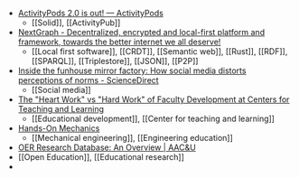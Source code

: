 - [ActivityPods 2.0 is out! — ActivityPods](https://activitypods.org/activitypods-2-0-is-out)
	- [[Solid]], [[ActivityPub]]
- [NextGraph - Decentralized, encrypted and local-first platform and framework, towards the better internet we all deserve!](https://nextgraph.org/)
	- [[Local first software]], [[CRDT]], [[Semantic web]], [[Rust]], [[RDF]], [[SPARQL]], [[Triplestore]], [[JSON]], [[P2P]]
- [Inside the funhouse mirror factory: How social media distorts perceptions of norms - ScienceDirect](https://www.sciencedirect.com/science/article/abs/pii/S2352250X24001313)
	- [[Social media]]
- [The "Heart Work" vs "Hard Work" of Faculty Development at Centers for Teaching and Learning](https://www.linkedin.com/pulse/heart-work-vs-hard-faculty-development-centers-kiran-budhrani-ed-d--mudrf)
	- [[Educational development]], [[Center for teaching and learning]]
- [Hands-On Mechanics](https://www.handsonmechanics.org/)
	- [[Mechanical engineering]], [[Engineering education]]
- [OER Research Database: An Overview | AAC&U](https://www.aacu.org/oer-research-database)
- [[Open Education]], [[Educational research]]
-